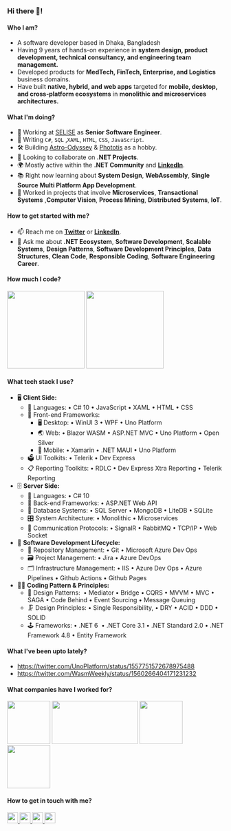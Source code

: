 ### Hi there 👋!

<!--
**asadullahrifat89/asadullahrifat89** is a ✨ _special_ ✨ repository because its `README.md` (this file) appears on your GitHub profile.

Here are some ideas to get you started:
-->
#### Who I am?
- A software developer based in Dhaka, Bangladesh 
- Having 9 years of hands-on experience in **system design, product development, technical consultancy, and engineering team management.** 
- Developed products for **MedTech, FinTech, Enterprise, and Logistics** business domains.
- Have built **native, hybrid, and web apps** targeted for **mobile, desktop, and cross-platform ecosystems** in **monolithic and microservices architectures.**

#### What I'm doing?
- 🏢 Working at [SELISE](https://selise.ch/) as **Senior Software Engineer**.
- 🔭 Writing `C#`, `SQL` ,`XAML`, `HTML`, `CSS`, `JavaScript`.
- 🛠️ Building [Astro-Odyssey](https://github.com/asadullahrifat89/Astro-Odyssey-Uno-Platform) & [Phototis](https://github.com/asadullahrifat89/Phototis-Uno-Platform) as a hobby.
- 👯 Looking to collaborate on **.NET Projects**.
- 🌍 Mostly active within the **.NET Community** and **[LinkedIn](https://www.linkedin.com/in/asadullah-rifat)**.
- 📚 Right now learning about **System Design**, **WebAssembly**, **Single Source Multi Platform App Development**.
- 🌱 Worked in projects that involve **Microservices**, **Transactional Systems** ,**Computer Vision**, **Process Mining**, **Distributed Systems**, **IoT**.

#### How to get started with me?
- 📫 Reach me on **[Twitter](https://twitter.com/anonymus_7)** or **[LinkedIn](https://www.linkedin.com/in/asadullah-rifat)**.
- 💬 Ask me about **.NET Ecosystem**, **Software Development**, **Scalable Systems**, **Design Patterns**, **Software Development Principles**, **Data Structures**, **Clean Code**, **Responsible Coding**, **Software Engineering Career**.

#### How much I code?
<!--<b>⚡ Github Stats</b>-->
<p float="left">
<img height="180em" src="https://github-readme-stats.vercel.app/api?username=asadullahrifat89&show_icons=true&hide_border=true&&count_private=true&include_all_commits=true" /> 
<img height="180em" src="https://github-readme-stats.vercel.app/api/top-langs/?username=asadullahrifat89&show_icons=true&hide_border=true&layout=compact&langs_count=8"/>
</p>

#### What tech stack I use?
- 🖥 **Client Side:** 
  - 📜 Languages: • C# 10 • JavaScript • XAML • HTML • CSS
  - 🔬 Front-end Frameworks:   
    - 🖥 Desktop: • WinUI 3 • WPF • Uno Platform
    - 🌏 Web: • Blazor WASM • ASP.NET MVC • Uno Platform • Open Silver
    - 📱 Mobile: • Xamarin • .NET MAUI • Uno Platform
  - 🗳 UI Toolkits: • Telerik • Dev Express
  - 📋 Reporting Toolkits: • RDLC • Dev Express Xtra Reporting • Telerik Reporting
- 🗄️ **Server Side:**
  - 📜 Languages: • C# 10
  - 🔭 Back-end Frameworks: • ASP.NET Web API
  - 💾 Database Systems: • SQL Server • MongoDB • LiteDB • SQLite
  - 🎛 System Architecture: • Monolithic • Microservices
  - 🔌 Communication Protocols: • SignalR • RabbitMQ • TCP/IP • Web Socket
- 🎡 **Software Development Lifecycle:**
  - 📁 Repository Management: • Git • Microsoft Azure Dev Ops
  - 🗃 Project Management: • Jira • Azure DevOps
  - 🗂 Infrastructure Management: • IIS • Azure Dev Ops • Azure Pipelines • Github Actions • Github Pages
- 🧙‍♂️ **Coding Pattern & Principles:**
  - 🍳 Design Patterns:  • Mediator • Bridge • CQRS • MVVM • MVC • SAGA • Code Behind • Event Sourcing • Message Queuing
  - 🗜 Design Principles: • Single Responsibility, • DRY • ACID • DDD • SOLID
  - 🕹 Frameworks: • .NET 6  • .NET Core 3.1 • .NET Standard 2.0 • .NET Framework 4.8 • Entity Framework

#### What I've been upto lately?
- https://twitter.com/UnoPlatform/status/1557751572678975488
- https://twitter.com/WasmWeekly/status/1560266404171231232

#### What companies have I worked for?
<img src="https://media.flughafen-zuerich.ch/-/jssmedia/airport/portal/logos/circle/selise_zugeschnitten.png?vs=1&rev=8557543d724f4c918b6aac0f2fcebc7d" height=100> <img src="https://3ssoftltd.com/wp-content/uploads/2021/08/logo-1.svg" height=100 width=200> <img src="https://is1-ssl.mzstatic.com/image/thumb/Purple49/v4/13/7e/6d/137e6dca-2956-bfec-a0bd-57d37ab63af0/source/512x512bb.jpg" height=100> <img src="https://media-exp2.licdn.com/dms/image/C560BAQHExv1q9hPJsQ/company-logo_200_200/0/1596953488512?e=2147483647&v=beta&t=C1nc6JqP2kkOx1vGFxtL0iAqNIhB_Ulv62xyAm_hkNA" height=100 width=100>

#### How to get in touch with me?

<p left="center">
<a href="https://twitter.com/anonymus_7">
  <img src="https://img.shields.io/badge/twitter-%231DA1F2.svg?&style=for-the-badge&logo=twitter&logoColor=white" height=25>
</a> 
<a href="https://www.linkedin.com/in/asadullah-rifat">
  <img src="https://img.shields.io/badge/linkedin-%230077B5.svg?&style=for-the-badge&logo=linkedin&logoColor=white" height=25>
</a> 
<a href="https://www.facebook.com/Anonymus7/">
  <img src="https://img.shields.io/badge/Facebook-1877F2?style=for-the-badge&logo=facebook&logoColor=white" height=25>
</a>
<a href="mailto:asadullah.rifat@selise.ch">
  <img src="	https://img.shields.io/badge/Gmail-D14836?style=for-the-badge&logo=gmail&logoColor=white" height=25>
</a>
</p>
